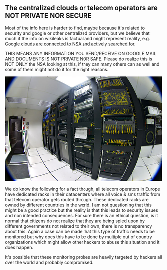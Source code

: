 
## **The centralized clouds or telecom operators are NOT PRIVATE NOR SECURE**

Most of the info here is harder to find, maybe because it's related to security and google or other centralized providers, but we believe that much if the info on wikileaks is factual and might represent reality, e.g. [Google clouds are connected to NSA and actively searched for](https://www.tweaktown.com/news/33661/new-snowden-leaks-show-the-nsa-captures-google-data-center-traffic/index.html). 

THIS MEANS ANY INFORMATION YOU SEND/RECEIVE ON GOOGLE MAIL AND DOCUMENTS IS NOT PRIVATE NOR SAFE. Please do realize this is NOT ONLY the NSA looking at this, if they can many others can as well and some of them might not do it for the right reasons.

![](img/spy_telecom.png)  

We do know the following for a fact though, all telecom operators in Europe have dedicated racks in their datacenters where all voice & sms traffic from that telecom operator gets routed through. These dedicated racks are owned by different countries in the world. I am not questioning that this might be a good practice but the reality is that this leads to security issues and non intended consequences. For sure there is an ethical question, is it normal that citizens do not realize that they are being spied upon by different governments not related to their own, there is no transparency about this. Again a case can be made that this type of traffic needs to be monitored but why does this have to be done by multiple out of country organizations which might allow other hackers to abuse this situation and it does happen. 

It's possible that these monitoring probes are heavily targeted by hackers all over the world and probably compromised.
